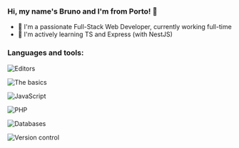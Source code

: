 ### Hi, my name's Bruno and I'm from Porto! 👋

- 👔 I'm a passionate Full-Stack Web Developer, currently working full-time
- 🌱 I'm actively learning TS and Express (with NestJS)

### Languages and tools:

![Editors](https://skillicons.dev/icons?i=vim,vscode)

![The basics](https://skillicons.dev/icons?i=html,css,sass)

![JavaScript](https://skillicons.dev/icons?i=js,ts,nest,vue,nuxt)

![PHP](https://skillicons.dev/icons?i=php,wordpress)

![Databases](https://skillicons.dev/icons?i=mysql,mongodb)

![Version control](https://skillicons.dev/icons?i=git,gitlab)
